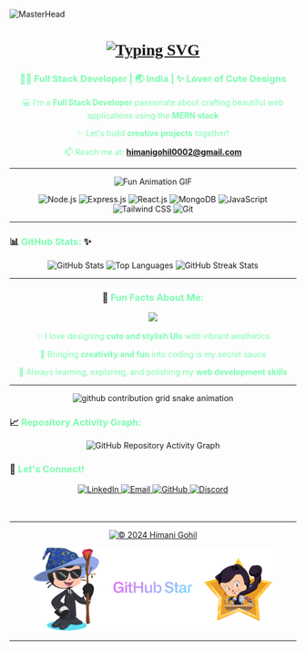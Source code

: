 ![MasterHead](https://user-images.githubusercontent.com/109351602/202650321-7f4da361-f98f-4345-8df4-adf352a11322.gif)

<h1 align="center" style="font-family: 'Roboto Slab';">
<a href="https://readme-typing-svg.demolab.com">
<img src="https://readme-typing-svg.demolab.com?font=Fira+Code&pause=1000&color=7CFCB0&center=true&vCenter=true&width=435&lines=Hey+There%F0%9F%91%8B%2C+I'm+Himani+Gohil+%F0%9F%91%A9%E2%80%8D%F0%9F%92%BB;Welcome+To+My+World!%F0%9F%9A%80" alt="Typing SVG" />
</a>
</h1>

<h3 align="center" style="color:#7CFCB0;">👩‍💻 Full Stack Developer | 🌏 India | ✨ Lover of Cute Designs</h3>

<div align="center" style="color:#7CFCB0;">
  
💻 I’m a <strong>Full Stack Developer</strong> passionate about crafting beautiful web applications using the <strong>MERN stack</strong><br>
  
✨ Let's build <strong>creative projects</strong> together!<br>

📫 Reach me at: <strong>himanigohil0002@gmail.com</strong>

</div>

---
<p align="center">
  <img src="https://camo.githubusercontent.com/a522ccb2a6b4da5f65d62b4507929a9b225af0c5fcd0ac320aa756c7b1724176/68747470733a2f2f6d656469612e74656e6f722e636f6d2f2d366d327671526a4b444541414141692f6765656b2d6769726c2e676966" alt="Fun Animation GIF"/>
</p>

<div align="center">
<img src="https://img.shields.io/badge/Node.js-7CFCB0?style=for-the-badge&logo=nodedotjs&logoColor=black" alt="Node.js"/>
<img src="https://img.shields.io/badge/Express.js-7CFCB0?style=for-the-badge&logoColor=black" alt="Express.js"/>
<img src="https://img.shields.io/badge/React.js-7CFCB0?style=for-the-badge&logo=react&logoColor=black" alt="React.js"/>
<img src="https://img.shields.io/badge/MongoDB-7CFCB0?style=for-the-badge&logo=mongodb&logoColor=black" alt="MongoDB"/>
<img src="https://img.shields.io/badge/JavaScript-7CFCB0?style=for-the-badge&logo=javascript&logoColor=black" alt="JavaScript"/>
<img src="https://img.shields.io/badge/Tailwind_CSS-7CFCB0?style=for-the-badge&logo=tailwind-css&logoColor=black" alt="Tailwind CSS"/>
<img src="https://img.shields.io/badge/Git-7CFCB0?style=for-the-badge&logo=git&logoColor=black" alt="Git"/>
</div>

---

### 📊 <span style="color:#7CFCB0;">GitHub Stats:</span> ✨

<div align="center">
<img src="https://github-readme-stats.vercel.app/api?username=Himani0002&show_icons=true&locale=en&theme=synthwave&hide_border=true&title_color=7CFCB0&icon_color=7CFCB0&text_color=7CFCB0&bg_color=0d1117" alt="GitHub Stats" height="200" width="420"/>
  
<img src="https://github-readme-stats.vercel.app/api/top-langs?username=Himani0002&show_icons=true&locale=en&theme=radical&hide_border=true&title_color=7CFCB0&icon_color=7CFCB0&text_color=7CFCB0&bg_color=0d1117" alt="Top Languages" height="200" width="300"/>

<img src="https://streak-stats.demolab.com/?user=Himani0002&theme=neon-dark&hide_border=true&stroke=7CFCB0&ring=7CFCB0&fire=7CFCB0&currStreakLabel=7CFCB0" alt="GitHub Streak Stats" height="200" width="420"/>

---

### 🌈 <span style="color:#7CFCB0;">Fun Facts About Me:</span>

<div align="center">
<img src="https://user-images.githubusercontent.com/109351602/228727713-bbfa3b0b-3cd9-4900-9498-32ef691ebf66.gif" width="100"/>
</div>

<div style="color:#7CFCB0;">
  
✨ I love designing <strong>cute and stylish UIs</strong> with vibrant aesthetics<br>
  
💖 Bringing <strong>creativity and fun</strong> into coding is my secret sauce<br>

🎨 Always learning, exploring, and polishing my <strong>web development skills</strong>

</div>

---

<div align="center">
<picture>
  <source
    media="(prefers-color-scheme: dark)"
    srcset="https://raw.githubusercontent.com/platane/snk/output/github-contribution-grid-snake-dark.svg"
  />
  <source
    media="(prefers-color-scheme: light)"
    srcset="https://raw.githubusercontent.com/platane/snk/output/github-contribution-grid-snake.svg"
  />
  <img
    alt="github contribution grid snake animation"
    src="https://github.com/YOUR_USERNAME/YOUR_REPOSITORY/blob/main/assets/github-contribution-grid-snake.svg"
  />
</div>

</picture>
</div>

### 📈 <span style="color:#7CFCB0;">Repository Activity Graph:</span>

<div align="center">
  <img src="https://github-readme-activity-graph.vercel.app/graph?username=Himani0002&theme=dracula&bg_color=0d1117&color=7CFCB0&line=7CFCB0&point=7CFCB0&hide_border=true" alt="GitHub Repository Activity Graph"/>
</div>


### 💌 <span style="color:#7CFCB0;">Let's Connect!</span>

<div align="center">
<a href="https://www.linkedin.com/in/himani-gohil" target="_blank">
<img src="https://img.shields.io/badge/LinkedIn-7CFCB0?style=for-the-badge&logo=linkedin&logoColor=black" alt="LinkedIn"/>
</a>
<a href="mailto:himanigohil0002@gmail.com">
<img src="https://img.shields.io/badge/Email-7CFCB0?style=for-the-badge&logo=gmail&logoColor=black" alt="Email"/>
</a>
<a href="https://github.com/Himani0002" target="_blank">
<img src="https://img.shields.io/badge/GitHub-7CFCB0?style=for-the-badge&logo=github&logoColor=black" alt="GitHub"/>
</a>
  <a href="https://discord.com/users/himani0002" target="_blank">
<img src="https://img.shields.io/badge/Discord-7CFCB0?style=for-the-badge&logo=discord&logoColor=black" alt="Discord"/>
</a>
</div>
<br>
<br>

---

<div align="center">
  <a href="#top">
    <img src="https://img.shields.io/badge/©%202024%20Himani%20Gohil-All%20Rights%20Reserved-7CFCB0?style=for-the-badge&logoColor=black" alt="© 2024 Himani Gohil" />
  </a>
</div>
<!-- GitHub Star link -->
<p align="center">
  <a href="https://stars.github.com/profiles/SJaynesh/">
    <img src="https://github.com/osandadeshan/osandadeshan/blob/master/github-stars-program.png?raw=true" alt="GitHub Star 2024"/></a>
</p>

<hr>

